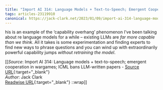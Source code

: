 ```yaml
---
title: "Import AI 314: Language Models + Text-to-Speech; Emergent Cooperation in Wargames; ICML Bans LLM-written Papers (453571777)"
tags: articles-23119910
canonical: https://jack-clark.net/2023/01/09/import-ai-314-language-models-text-to-speech-emergent-cooperation-in-wargames-icml-bans-llm-written-papers/
---
```


his is an example of the ‘capability overhang’ phenomenon I’ve been talking about re language models for a while – existing LLMs are *far more capable than we think*. All it takes is some experimentation and finding experts to find new ways to phrase questions and you can wind up with extraordinarily powerful capability jumps *without retraining the model*.


[[_Source_: Import AI 314: Language models + text-to-speech; emergent cooperation in wargames; ICML bans LLM-written papers - [Source URL](https://jack-clark.net/2023/01/09/import-ai-314-language-models-text-to-speech-emergent-cooperation-in-wargames-icml-bans-llm-written-papers/){:target="_blank"}<br>
_Author_: Jack Clark<br>
[Readwise URL](https://readwise.io/open/453571777){:target="_blank"}
::wrap]]